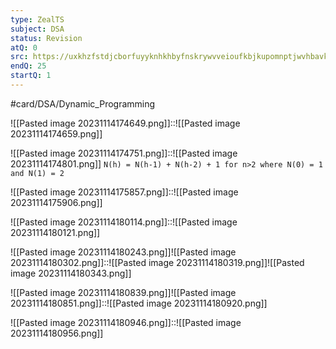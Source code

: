 ```yaml
---
type: ZealTS
subject: DSA
status: Revision
atQ: 0
src: https://uxkhzfstdjcborfuyyknhkhbyfnskrywvveioufkbjkupomnptjwvhbavkysuhi.vercel.app/solution.html?testId=627106a414fd43156e627cd2&test_id=36
endQ: 25
startQ: 1
---
```

#card/DSA/Dynamic_Programming 

![[Pasted image 20231114174649.png]]::![[Pasted image 20231114174659.png]]

![[Pasted image 20231114174751.png]]::![[Pasted image 20231114174801.png]] `N(h) = N(h-1) + N(h-2) + 1 for n>2 where N(0) = 1 and N(1) = 2`

![[Pasted image 20231114175857.png]]::![[Pasted image 20231114175906.png]]

![[Pasted image 20231114180114.png]]::![[Pasted image 20231114180121.png]]

![[Pasted image 20231114180243.png]]![[Pasted image 20231114180302.png]]::![[Pasted image 20231114180319.png]]![[Pasted image 20231114180343.png]]

![[Pasted image 20231114180839.png]]![[Pasted image 20231114180851.png]]::![[Pasted image 20231114180920.png]]


![[Pasted image 20231114180946.png]]::![[Pasted image 20231114180956.png]]


